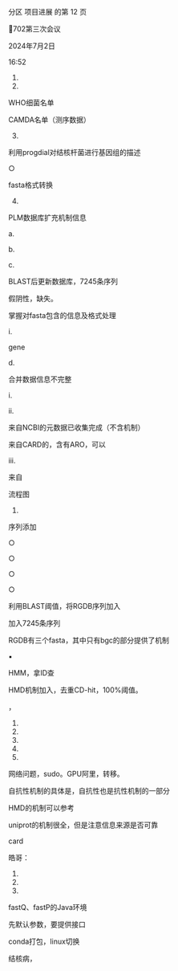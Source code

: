 分区 项目进展 的第 12 页

702第三次会议

2024年7月2日

16:52



1.

2.

WHO细菌名单

CAMDA名单（测序数据）

3.

利用progdial对结核杆菌进行基因组的描述

○

fasta格式转换

4.

PLM数据库扩充机制信息

a.

b.

c.

BLAST后更新数据库，7245条序列

假阴性，缺失。

掌握对fasta包含的信息及格式处理

i.

gene

d.

合并数据信息不完整

i.

ii.

来自NCBI的元数据已收集完成（不含机制）

来自CARD的，含有ARO，可以

iii.

来自

流程图

1.

序列添加

○

○

○

○

利用BLAST阈值，将RGDB序列加入

加入7245条序列

RGDB有三个fasta，其中只有bgc的部分提供了机制

▪

HMM，拿ID查

HMD机制加入，去重CD-hit，100%阈值。

，

1.

2.

3.

4.

5.

网络问题，sudo。GPU阿里，转移。

自抗性机制的具体是，自抗性也是抗性机制的一部分

HMD的机制可以参考

uniprot的机制很全，但是注意信息来源是否可靠

card

皓哥：

1.

2.

3.

fastQ、fastP的Java环境

先默认参数，要提供接口

conda打包，linux切换

结核病，

